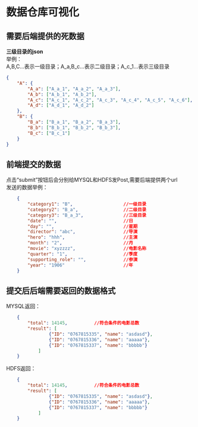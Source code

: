 # 数据仓库可视化

## 需要后端提供的死数据
**三级目录的json**  
举例：  
A,B,C...表示一级目录；A_a,B_c...表示二级目录；A_c_1...表示三级目录

``` json
{
    "A": {
        "A_a": ["A_a_1", "A_a_2", "A_a_3"],
        "A_b": ["A_b_1", "A_b_2"],
        "A_c": ["A_c_1", "A_c_2", "A_c_3", "A_c_4", "A_c_5", "A_c_6"],
        "A_d": ["A_d_1", "A_d_2"]
    },
    "B": {
        "B_a": ["B_a_1", "B_a_2", "B_a_3"],
        "B_b": ["B_b_1", "B_b_2", "B_b_3"],
        "B_c": ["B_c_1"]
    }
}
```
## 前端提交的数据
点击“submit”按钮后会分别给MYSQL和HDFS发Post,需要后端提供两个url  
发送的数据举例：

``` json
    {
        "category1": "B",                   //一级目录
        "category2": "B_a",                 //二级目录
        "category3": "B_a_3",               //三级目录
        "date": "",                         //日  
        "day": "",                          //星期  
        "director": "abc",                  //导演  
        "hero": "hhh",                      //主演  
        "month": "2",                       //月
        "movie": "xyzzzz",                  //电影名称 
        "quarter": "1",                     //季度
        "supporting_role": "",              //参演  
        "year": "1906"                      //年  
    }
```
    
## 提交后后端需要返回的数据格式

MYSQL返回：

``` json
    {
        "total": 14145,          //符合条件的电影总数
        "result": [
                {"ID": "0767815335", "name": "asdasd"},
                {"ID": "0767815336", "name": "aaaaa"},
                {"ID": "0767815337", "name": "bbbbb"}
            ]
    }
```
HDFS返回：
 
``` json
    {
        "total": 14145,          //符合条件的电影总数
        "result": [
                {"ID": "0767815335", "name": "asdasd"},
                {"ID": "0767815336", "name": "aaaaa"},
                {"ID": "0767815337", "name": "bbbbb"}
            ]
    }
```
